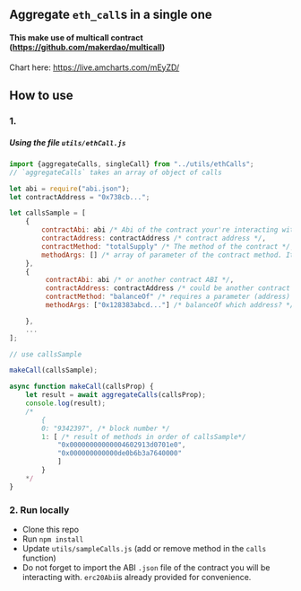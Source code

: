 ## Aggregate `eth_call`s in a single one
#### This make use of multicall contract (https://github.com/makerdao/multicall)

Chart here: https://live.amcharts.com/mEyZD/ 

## How to use
### 1. 
##### Using the file `utils/ethCall.js`

```js
import {aggregateCalls, singleCall} from "../utils/ethCalls";
// `aggregateCalls` takes an array of object of calls 

let abi = require("abi.json");
let contractAddress = "0x738cb...";

let callsSample = [
    {
        contractAbi: abi /* Abi of the contract your're interacting with */,
        contractAddress: contractAddress /* contract address */,
        contractMethod: "totalSupply" /* The method of the contract */,
        methodArgs: [] /* array of parameter of the contract method. It can be omitted if no arg is required */
    },
    {
         contractAbi: abi /* or another contract ABI */,
         contractAddress: contractAddress /* could be another contract address different from callsSample[0] */,
         contractMethod: "balanceOf" /* requires a parameter (address) */, 
         methodArgs: ["0x128383abcd..."] /* balanceOf which address? */

    },
    ...
];

// use callsSample 

makeCall(callsSample);

async function makeCall(callsProp) {
    let result = await aggregateCalls(callsProp);
    console.log(result);
    /* 
        {
        0: "9342397", /* block number */
        1: [ /* result of methods in order of callsSample*/
            "0x00000000000004602913d0701e0",
            "0x000000000000de0b6b3a7640000"
            ]
        }
    */
} 
```
    
    
    
### 2. Run locally
- Clone this repo
- Run `npm install`
- Update `utils/sampleCalls.js` (add or remove method in the `calls` function)
- Do not forget to import the ABI `.json` file of the contract you will be interacting with. `erc20Abi`is already provided for convenience.
